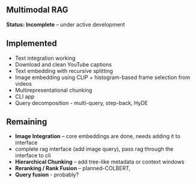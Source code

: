 ## Multimodal RAG
**Status: Incomplete** – under active development

## Implemented 

- Text integration working
- Download and clean YouTube captions
- Text embedding with recursive splitting
- Image embedding using CLIP + histogram-based frame selection from videos
- Multirepresentational chunking
- CLI app
- Query decomposition - multi-query, step-back, HyDE

## Remaining 
- **Image Integration** –  core embeddings are done, needs adding it to interface
- complete rag interface (add image query), pass rag through the interface to cli
- **Hierarchical Chunking** –  add tree-like metadata or context windows  
- **Reranking / Rank Fusion** – planned-COLBERT,  
- **Query fusion** - probably?


